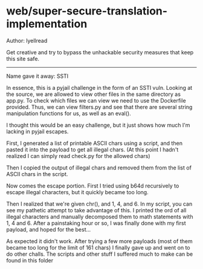 # web/super-secure-translation-implementation

Author: lyellread

Get creative and try to bypass the unhackable security measures that keep this site safe.

---

Name gave it away: SSTI

In essence, this is a pyjail challenge in the form of an SSTI vuln. Looking at the source, we are allowed to view other files in the same directory as app.py. To check which files we can view we need to use the Dockerfile provided. Thus, we can view filters.py and see that there are several string manipulation functions for us, as well as an eval().

I thought this would be an easy challenge, but it just shows how much I'm lacking in pyjail escapes.

First, I generated a list of printable ASCII chars using a script, and then pasted it into the payload to get all illegal chars. (At this point I hadn't realized I can simply read check.py for the allowed chars)

Then I copied the output of illegal chars and removed them from the list of ASCII chars in the script.

Now comes the escape portion. First I tried using b64d recursively to escape illegal characters, but it quickly became too long.

Then I realized that we're given chr(), and 1, 4, and 6. In my script, you can see my pathetic attempt to take advantage of this. I printed the ord of all illegal characters and manually decomposed them to math statements with 1, 4 and 6. After a painstaking hour or so, I was finally done with my first payload, and hoped for the best...

As expected it didn't work. After trying a few more payloads (most of them became too long for the limit of 161 chars) I finally gave up and went on to do other challs. The scripts and other stuff I suffered much to make can be found in this folder

